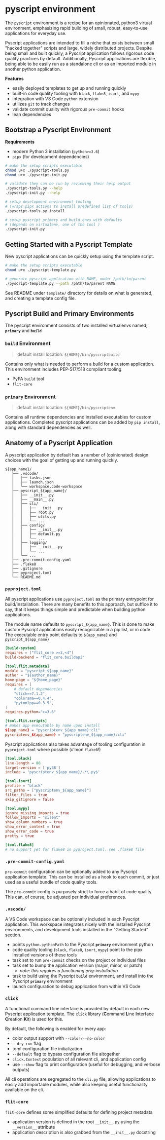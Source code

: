 pyscript environment
====================

The `pyscript` environment is a recipe for an opinionated, python3 virtual environment, emphasizing rapid building of small, robust, easy-to-use applications for everyday use. 

Pyscript applications are intended to fill a niche that exists between small "hacked together" scripts and large, widely distributed projects. Despite being small and built quickly, a Pyscript application follows rigorous code quality practices by default. Additionally, Pyscript applications are flexible, being able to be easily run as a standalone cli or as an imported module in another python application.

**Features**

 - easily deployed templates to get up and running quickly
 - built-in code quality tooling with `black`, `flake8`, `isort`, and `mypy`
 - integration with VS Code `python` extension
 - utilizes `git` to track changes
 - validate commit quality with rigorous `pre-commit` hooks
 - lean dependencies


Bootstrap a Pyscript Environment
--------------------------------

**Requirements**

 - modern Python 3 installation (`python>=3.6`)
 - `pipx` (for development dependencies)

```bash
# make the setup scripts executable
chmod u+x ./pyscript-tools.py
chmod u+x ./pyscript-init.py

# validate they can be run by reviewing their help output
./pyscript-tools.py --help
./pyscript-init.py --help

# setup development environment tooling
# (wraps pipx actions to install predefined list of tools)
./pyscript-tools.py install

# setup pyscript primary and build envs with defaults
# (depends on virtualenv, one of the tool )
./pyscript-init.py
```


Getting Started with a Pyscript Template
----------------------------------------

New pyscript applications can be quickly setup using the template script.

```bash
# make the setup scripts executable
chmod u+x ./pyscript-template.py

# generate pyscript application with NAME, under /path/to/parent
./pyscript-template.py --path /path/to/parent NAME
```

See README under `template/` directory for details on what is generated, and creating a template config file.


Pyscript Build and Primary Environments
---------------------------------------

The pyscript environment consists of two installed virtualenvs named, **`primary`** and **`build`**

### `build` Environment ###

> default install location: `${HOME}/bin/pyscriptbuild`

Contains only what is needed to perform a build for a custom application. This environment includes PEP-517/518 compliant tooling:
   - PyPA `build` tool
   - `flit-core`

### `primary` Environment ###

> default install location: `${HOME}/bin/pyscriptenv`

Contains all runtime dependencies and installed executables for custom applications. Completed pyscript applications can be added by `pip install`, along with standard dependencies as well.


Anatomy of a Pyscript Application
---------------------------------

A pyscript application by default has a number of (opinionated) design choices with the goal of getting up and running quickly.

```
${app_name}/
   ├── .vscode/
   │   ├── tasks.json
   │   ├── launch.json
   │   └── workspace.code-workspace
   ├── pyscript_${app_name}/
   │   ├── __init__.py
   │   ├── __main__.py
   │   ├── cli/
   │   │   ├── __init__.py
   │   │   ├── root.py
   │   │   ├── utils.py
   │   │   └── ...
   │   ├── config/
   │   │   ├── __init__.py
   │   │   ├── default.py
   │   │   └── ...
   │   ├── logging/
   │   │   ├── __init__.py
   │   │   └── ...
   │   └── ...
   ├── .pre-commit-config.yaml
   ├── .flake8
   ├── .gitignore
   ├── pyproject.toml
   └── README.md
```

### `pyproject.toml` ###

All pyscript applications use `pyproject.toml` as the primary entrypoint for build/installation. There are many benefits to this approach, but suffice it to say, that it keeps things simple and predictable when building python applications.

The module name defaults to `pyscript_${app_name}`. This is done to make custom Pyscript applications easily recognizable in a pip list, or in code. The executable entry point defaults to `${app_name}` and `pyscript_${app_name}`

```toml
[build-system]
requires = ["flit_core >=3,<4"]
build-backend = "flit_core.buildapi"

[tool.flit.metadata]
module = "pyscript_${app_name}"
author = "${author_name}"
home-page = "${home_page}"
requires = [
    # default dependencies
    "click==7.1.2",
    "colorama==0.4.4",
    "pytomlpp==0.3.5",
]
requires-python=">=3.6"

[tool.flit.scripts]
# makes app executable by name upon install
${app_name} = "pyscriptenv_${app_name}:cli"
pyscriptenv_${app_name} = "pyscriptenv_${app_name}:cli"
```

Pyscript applications also takes advantage of tooling configuration in `pyproject.toml` where possible (c'mon `flake8`!)

```toml
[tool.black]
line-length = 88
target-version = ['py38']
include = 'pyscriptenv_${app_name}/.*\.py$'

[tool.isort]
profile = "black"
src_paths = ["pyscriptenv_${app_name}"]
filter_files = true
skip_gitignore = false

[tool.mypy]
ignore_missing_imports = true
follow_imports = "silent"
show_column_numbers = true
show_error_context = true
show_error_code = true
pretty = true

[tool.flake8]
# no support yet for flake8 in pyproject.toml, see .flake8 file
```

### `.pre-commit-config.yaml` ###

`pre-commit` configuration can be optionally added to any Pyscript application template. This can be installed as a hook to each commit, or just used as a useful bundle of code quality tools.

The `pre-commit` config is purposely strict to force a habit of code quality. This can, of course, be adjusted per individual preferences.

### `.vscode/` ###

A VS Code workspace can be optionally included in each Pyscript application. This workspace integrates nicely with the installed Pyscript environments, and development tools installed in the "Getting Started" section.

 - points `python.pythonPath` to the Pyscript **`primary`** environment python
 - code quality tooling (`black`, `flake8`, `isort`, `mypy`) point to the pipx installed versions of these tools
 - task set to run `pre-commit` checks on the project or individual files
 - task set to bump the application version (major, minor, or patch)
   - *note: this requires a functioning `grep` installation*
 - task to build using the Pyscript **`build`** environment, and install into the Pyscript **`primary`** environment
 - launch configuration to debug application from within VS Code

### `click` ###

A functional command line interface is provided by default in each new Pyscript application template. The `click` library (**C**ommand **L**ine **I**nterface **C**reation **K**it) is used for this.

By default, the following is enabled for every app:

 - color output support with `--color/--no-color`
 - `--dry-run` flag
 - toml configuration file initialization
 - `--default` flag to bypass configuration file altogether
 - `click.Context` population of all relevant cli, and application config
 - use `--show` flag to print configuration (useful for debugging, and verbose outputs)

All cli operations are segregated to the `cli.py` file, allowing applications to easily add importable modules, while also keeping useful functionality available on the cli.

### `flit-core` ###

`flit-core` defines some simplified defaults for defining project metadata

 - application version is defined in the root `__init__.py` using the `__version__` attribute
 - application description is also grabbed from the `__init__.py` docstring
